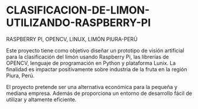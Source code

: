 # CLASIFICACION-DE-LIMON-UTILIZANDO-RASPBERRY-PI
RASPBERRY PI, OPENCV, LINUX, LIMÓN PIURA-PERÚ

Este proyecto tiene como objetivo diseñar un prototipo de visión artificial para la clasificación del limón usando Raspberry Pi, las librerías de OPENCV, lenguaje de programación en Python y plataforma Lunix. La finalidad es impactar positivamente sobre industria de la fruta en la región Piura, Perú.

El proyecto pretende ser una alternativa económica para la pequeña y mediana empresa. Además de proporciona un entorno de desarrollo fácil de utilizar y altamente eficiente. 
